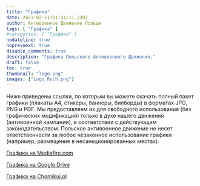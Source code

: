 ```yaml
---
title: "Графика"
date: 2023-02-11T11:31:11.239Z
author: Антивоенное Движение Польши
tags: [ "Графика" ]
#categories: [ "Графика" ]
nodateline: true
noprevnext: true
disable_comments: true
description: "Графика Польского Антивоенного Движения."
draft: false
toc: true
thumbnail: "logo.png"
images: ["Logo_Ruch.png"]
---
```

Ниже приведены ссылки, по которым вы можете скачать полный пакет графики (плакаты А4, стикеры, баннеры, билборды) в форматах JPG, PNG и PDF. Мы предоставляем их для свободного использования (без графических модификаций) только в духе нашего движения (антивоенной кампании), в соответствии с действующим законодательством. Польское антивоенное движение не несет ответственности за любое незаконное использование графики (например, размещение в несанкционированных местах).


[Графика на Mediafire.com](https://www.mediafire.com/folder/e3mxmi645l5xt/PRA_Grafiki "Графика на Mediafire.com")


[Графика на Google Drive](https://drive.google.com/drive/folders/1BDYCx0L_UFOzLjZZzKfBwUrFdHCovI6R?usp=share_link "Графика на Google Drive")


[Графика на Chomikuj.pl](https://chomikuj.pl/Polski_Ruch_Antywojenny/Grafiki "Графика на Chomikuj.pl")
